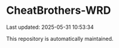 # CheatBrothers-WRD

Last updated: 2025-05-31 10:53:34

This repository is automatically maintained.
